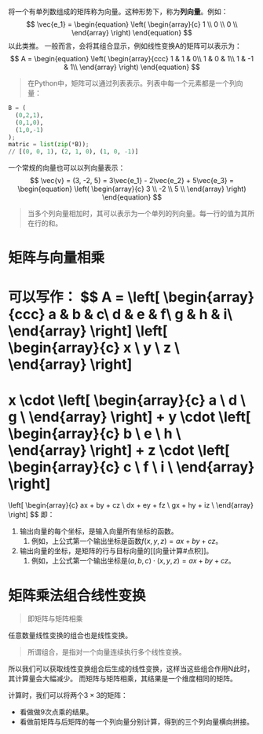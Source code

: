 将一个有单列数组成的矩阵称为向量。这种形势下，称为**列向量**。例如：
$$
\vec{e_1} = 
\begin{equation}
\left(
	\begin{array}{c}
	1 \\
	0 \\
	0 \\
	\end{array}
\right) 
\end{equation}
$$
以此类推。
一般而言，会将其组合显示，例如线性变换A的矩阵可以表示为：
$$
A = 
\begin{equation}
\left(
	\begin{array}{ccc}
	1 & 1 & 0\\
	1 & 0 & 1\\
	1 & -1 & 1\\
	\end{array}
\right) 
\end{equation}
$$

> 在Python中，矩阵可以通过列表表示。列表中每一个元素都是一个列向量：

```python
B = (
  (0,2,1),
  (0,1,0),
  (1,0,-1)
);
matric = list(zip(*B));
// [(0, 0, 1), (2, 1, 0), (1, 0, -1)]
```

一个常规的向量也可以以列向量表示：
$$
\vec{v} = (3, -2, 5) = 3\vec{e_1} - 2\vec{e_2} + 5\vec{e_3} = 
\begin{equation}
\left(
	\begin{array}{c}
	3 \\
	-2 \\
	5 \\
	\end{array}
\right) 
\end{equation}
$$
> 当多个列向量相加时，其可以表示为一个单列的列向量。每一行的值为其所在行的和。

# 矩阵与向量相乘
可以写作：
$$
A = 
\left[
	\begin{array}{ccc}
	a & b & c\\
	d & e & f\\
	g & h & i\\
	\end{array}
\right] 
\left[
	\begin{array}{c}
	x \\
	y \\
	z \\
	\end{array}
\right]
=
x \cdot 
\left[
	\begin{array}{c}
	a \\
	d \\
	g \\
	\end{array}
\right]
+
y \cdot 
\left[
	\begin{array}{c}
	b \\
	e \\
	h \\
	\end{array}
\right]
+
z \cdot 
\left[
	\begin{array}{c}
	c \\
	f \\
	i \\
	\end{array}
\right]
=
\left[
	\begin{array}{c}
	ax + by + cz \\
	dx + ey + fz \\
	gx + hy + iz \\
	\end{array}
\right]
$$
即：
1. 输出向量的每个坐标，是输入向量所有坐标的函数。
	1. 例如，上公式第一个输出坐标是函数$f(x,y,z) = ax + by + cz$。
2. 输出向量的坐标，是矩阵的行与目标向量的[[向量计算#点积]]。
	1. 例如，上公式第一个输出坐标是$(a, b, c) \cdot (x, y, z) = ax + by + cz$。

# 矩阵乘法组合线性变换
> 即矩阵与矩阵相乘

任意数量线性变换的组合也是线性变换。
> 所谓组合，是指对一个向量连续执行多个线性变换。

所以我们可以获取线性变换组合后生成的线性变换，这样当这些组合作用N此时，其计算量会大幅减少。
而矩阵与矩阵相乘，其结果是一个维度相同的矩阵。

计算时，我们可以将两个$3 \times 3$的矩阵：
- 看做做9次点乘的结果。
- 看做前矩阵与后矩阵的每一个列向量分别计算，得到的三个列向量横向拼接。

